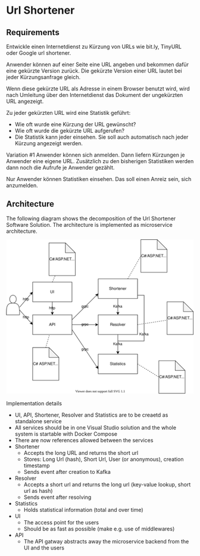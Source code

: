# Url Shortener

## Requirements

Entwickle einen Internetdienst zu Kürzung von URLs wie bit.ly, TinyURL oder Google url shortener.

Anwender können auf einer Seite eine URL angeben und bekommen dafür eine gekürzte Version zurück. Die gekürzte Version einer URL lautet bei jeder Kürzungsanfrage gleich.

Wenn diese gekürzte URL als Adresse in einem Browser benutzt wird, wird nach Umleitung über den Internetdienst das Dokument der ungekürzten URL angezeigt.

Zu jeder gekürzten URL wird eine Statistik geführt:

- Wie oft wurde eine Kürzung der URL gewünscht?
- Wie oft wurde die gekürzte URL aufgerufen?
- Die Statistik kann jeder einsehen. Sie soll auch automatisch nach jeder Kürzung angezeigt werden.

Variation #1
Anwender können sich anmelden. Dann liefern Kürzungen je Anwender eine eigene URL. Zusätzlich zu den bisherigen Statistiken werden dann noch die Aufrufe je Anwender gezählt.

Nur Anwender können Statistiken einsehen. Das soll einen Anreiz sein, sich anzumelden.

## Architecture

The following diagram shows the decomposition of the Url Shortener Software Solution. The architecture is implemented as microservice architecture.

![Test](architecture.svg)

Implementation details

- UI, API, Shortener, Resolver and Statistics are to be creaetd as standalone service
- All services should be in one Visual Studio solution and the whole system is startable with Docker Compose
- There are now references allowed between the services
- Shortener
  - Accepts the long URL and returns the short url
  - Stores: Long Url (hash), Short Url, User (or anonymous), creation timestamp
  - Sends event after creation to Kafka
- Resolver
  - Accepts a short url and returns the long url (key-value lookup, short url as hash)
  - Sends event after resolving
- Statistics
  - Holds statistical information (total and over time)
- UI
  - The access point for the users
  - Should be as fast as possible (make e.g. use of middlewares)
- API
  - The API gatway abstracts away the microservice backend from the UI and the users